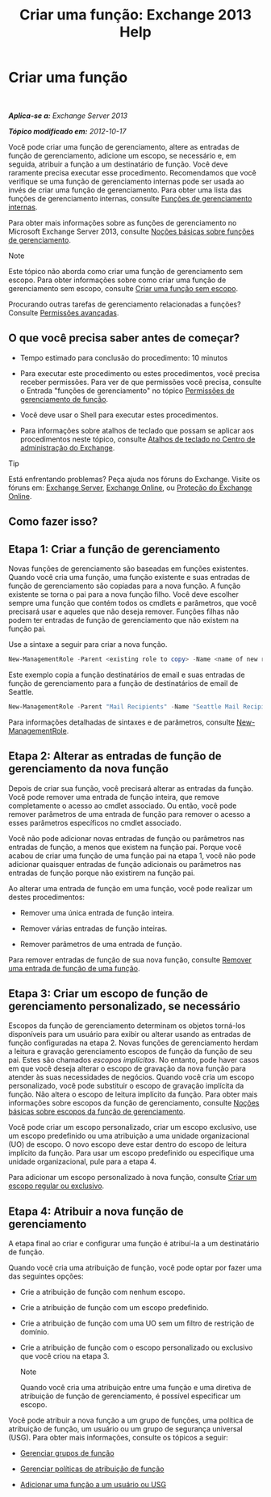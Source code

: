 ﻿---
title: 'Criar uma função: Exchange 2013 Help'
TOCTitle: Criar uma função
ms:assetid: e614ad8f-5946-4135-b130-89ea626afcd4
ms:mtpsurl: https://technet.microsoft.com/pt-br/library/Dd351214(v=EXCHG.150)
ms:contentKeyID: 50486904
ms.date: 05/22/2018
mtps_version: v=EXCHG.150
ms.translationtype: MT
---

# Criar uma função

 

_**Aplica-se a:** Exchange Server 2013_

_**Tópico modificado em:** 2012-10-17_

Você pode criar uma função de gerenciamento, altere as entradas de função de gerenciamento, adicione um escopo, se necessário e, em seguida, atribuir a função a um destinatário de função. Você deve raramente precisa executar esse procedimento. Recomendamos que você verifique se uma função de gerenciamento internas pode ser usada ao invés de criar uma função de gerenciamento. Para obter uma lista das funções de gerenciamento internas, consulte [Funções de gerenciamento internas](built-in-management-roles-exchange-2013-help.md).

Para obter mais informações sobre as funções de gerenciamento no Microsoft Exchange Server 2013, consulte [Noções básicas sobre funções de gerenciamento](understanding-management-roles-exchange-2013-help.md).


> [!NOTE]
> Este tópico não aborda como criar uma função de gerenciamento sem escopo. Para obter informações sobre como criar uma função de gerenciamento sem escopo, consulte <A href="create-an-unscoped-role-exchange-2013-help.md">Criar uma função sem escopo</A>.



Procurando outras tarefas de gerenciamento relacionadas a funções? Consulte [Permissões avançadas](advanced-permissions-exchange-2013-help.md).

## O que você precisa saber antes de começar?

  - Tempo estimado para conclusão do procedimento: 10 minutos

  - Para executar este procedimento ou estes procedimentos, você precisa receber permissões. Para ver de que permissões você precisa, consulte o Entrada "funções de gerenciamento" no tópico [Permissões de gerenciamento de função](role-management-permissions-exchange-2013-help.md).

  - Você deve usar o Shell para executar estes procedimentos.

  - Para informações sobre atalhos de teclado que possam se aplicar aos procedimentos neste tópico, consulte [Atalhos de teclado no Centro de administração do Exchange](keyboard-shortcuts-in-the-exchange-admin-center-exchange-online-protection-help.md).


> [!TIP]
> Está enfrentando problemas? Peça ajuda nos fóruns do Exchange. Visite os fóruns em: <A href="https://go.microsoft.com/fwlink/p/?linkid=60612">Exchange Server</A>, <A href="https://go.microsoft.com/fwlink/p/?linkid=267542">Exchange Online</A>, ou <A href="https://go.microsoft.com/fwlink/p/?linkid=285351">Proteção do Exchange Online</A>.



## Como fazer isso?

## Etapa 1: Criar a função de gerenciamento

Novas funções de gerenciamento são baseadas em funções existentes. Quando você cria uma função, uma função existente e suas entradas de função de gerenciamento são copiadas para a nova função. A função existente se torna o pai para a nova função filho. Você deve escolher sempre uma função que contém todos os cmdlets e parâmetros, que você precisará usar e aqueles que não deseja remover. Funções filhas não podem ter entradas de função de gerenciamento que não existem na função pai.

Use a sintaxe a seguir para criar a nova função.

```powershell
New-ManagementRole -Parent <existing role to copy> -Name <name of new role>
```

Este exemplo copia a função destinatários de email e suas entradas de função de gerenciamento para a função de destinatários de email de Seattle.

```powershell
New-ManagementRole -Parent "Mail Recipients" -Name "Seattle Mail Recipients"
```

Para informações detalhadas de sintaxes e de parâmetros, consulte [New-ManagementRole](https://technet.microsoft.com/pt-br/library/dd298073\(v=exchg.150\)).

## Etapa 2: Alterar as entradas de função de gerenciamento da nova função

Depois de criar sua função, você precisará alterar as entradas da função. Você pode remover uma entrada de função inteira, que remove completamente o acesso ao cmdlet associado. Ou então, você pode remover parâmetros de uma entrada de função para remover o acesso a esses parâmetros específicos no cmdlet associado.

Você não pode adicionar novas entradas de função ou parâmetros nas entradas de função, a menos que existem na função pai. Porque você acabou de criar uma função de uma função pai na etapa 1, você não pode adicionar quaisquer entradas de função adicionais ou parâmetros nas entradas de função porque não existirem na função pai.

Ao alterar uma entrada de função em uma função, você pode realizar um destes procedimentos:

  - Remover uma única entrada de função inteira.

  - Remover várias entradas de função inteiras.

  - Remover parâmetros de uma entrada de função.

Para remover entradas de função de sua nova função, consulte [Remover uma entrada de função de uma função](remove-a-role-entry-from-a-role-exchange-2013-help.md).

## Etapa 3: Criar um escopo de função de gerenciamento personalizado, se necessário

Escopos da função de gerenciamento determinam os objetos torná-los disponíveis para um usuário para exibir ou alterar usando as entradas de função configuradas na etapa 2. Novas funções de gerenciamento herdam a leitura e gravação gerenciamento escopos de função da função de seu pai. Estes são chamados *escopos implícitos*. No entanto, pode haver casos em que você deseja alterar o escopo de gravação da nova função para atender às suas necessidades de negócios. Quando você cria um escopo personalizado, você pode substituir o escopo de gravação implícita da função. Não altera o escopo de leitura implícito da função. Para obter mais informações sobre escopos da função de gerenciamento, consulte [Noções básicas sobre escopos da função de gerenciamento](understanding-management-role-scopes-exchange-2013-help.md).

Você pode criar um escopo personalizado, criar um escopo exclusivo, use um escopo predefinido ou uma atribuição a uma unidade organizacional (UO) de escopo. O novo escopo deve estar dentro do escopo de leitura implícito da função. Para usar um escopo predefinido ou especifique uma unidade organizacional, pule para a etapa 4.

Para adicionar um escopo personalizado à nova função, consulte [Criar um escopo regular ou exclusivo](create-a-regular-or-exclusive-scope-exchange-2013-help.md).

## Etapa 4: Atribuir a nova função de gerenciamento

A etapa final ao criar e configurar uma função é atribuí-la a um destinatário de função.

Quando você cria uma atribuição de função, você pode optar por fazer uma das seguintes opções:

  - Crie a atribuição de função com nenhum escopo.

  - Crie a atribuição de função com um escopo predefinido.

  - Crie a atribuição de função com uma UO sem um filtro de restrição de domínio.

  - Crie a atribuição de função com o escopo personalizado ou exclusivo que você criou na etapa 3.
    

    > [!NOTE]
    > Quando você cria uma atribuição entre uma função e uma diretiva de atribuição de função de gerenciamento, é possível especificar um escopo.



Você pode atribuir a nova função a um grupo de funções, uma política de atribuição de função, um usuário ou um grupo de segurança universal (USG). Para obter mais informações, consulte os tópicos a seguir:

  - [Gerenciar grupos de função](manage-role-groups-exchange-2013-help.md)

  - [Gerenciar políticas de atribuição de função](manage-role-assignment-policies-exchange-2013-help.md)

  - [Adicionar uma função a um usuário ou USG](add-a-role-to-a-user-or-usg-exchange-2013-help.md)

